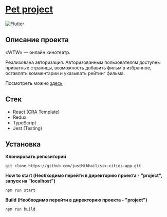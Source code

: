 # [Pet project](https://github.com/justMikhail/what-to-watch-app)

![Flutter](https://img.shields.io/badge/status-release-<COLOR>)

## **Описание проекта**
«WTW» — онлайн кинотеатр. 

Реализована авторизация. Авторизованным пользователям доступны приватные страницы, возможность добавить фильм в избранное, оставлять комментарии и указывать рейтинг фильма.

Посмотреть можно [здесь](https://what-to-watch-app.vercel.app/)

## **Стек**
+ React (CRA Template)
+ Redux
+ TypeScript
+ Jest (Testing)

## **Установка**
__Клонировать репозиторий__
```
git clone https://github.com/justMikhail/six-cities-app.git
```

__How to start (Необходимо перейти в директорию проекта - "project", запуск на "localhost")__
```
npm run start
```

__Build (Необходимо перейти в директорию проекта - "project")__
```
npm run build
```
